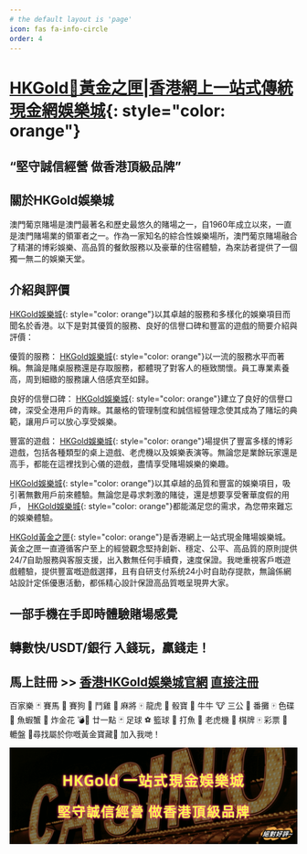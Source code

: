 ```yaml
---
# the default layout is 'page'
icon: fas fa-info-circle
order: 4
---
```


# [HKGold👑黃金之匣|香港網上一站式傳統現金網娛樂城](https://hkgold.com){: style="color: orange"}

## “堅守誠信經營 做香港頂級品牌”

## 關於HKGold娛樂城
澳門葡京賭場是澳門最著名和歷史最悠久的賭場之一，自1960年成立以來，一直是澳門賭場業的領軍者之一。作為一家知名的綜合性娛樂場所，澳門葡京賭場融合了精湛的博彩娛樂、高品質的餐飲服務以及豪華的住宿體驗，為來訪者提供了一個獨一無二的娛樂天堂。

## 介紹與評價
[HKGold娛樂城](https://hkgold.com){: style="color: orange"}以其卓越的服務和多樣化的娛樂項目而聞名於香港。以下是對其優質的服務、良好的信譽口碑和豐富的遊戲的簡要介紹與評價：

優質的服務： [HKGold娛樂城](https://hkgold.com){: style="color: orange"}以一流的服務水平而著稱。無論是賭桌服務還是存取服務，都體現了對客人的極致關懷。員工專業素養高，周到細緻的服務讓人倍感宾至如歸。

良好的信譽口碑： [HKGold娛樂城](https://hkgold.com){: style="color: orange"}建立了良好的信譽口碑，深受全港用戶的青睞。其嚴格的管理制度和誠信經營理念使其成為了賭坛的典範，讓用戶可以放心享受娛樂。

豐富的遊戲： [HKGold娛樂城](https://hkgold.com){: style="color: orange"}場提供了豐富多樣的博彩遊戲，包括各種類型的桌上遊戲、老虎機以及娛樂表演等。無論您是業餘玩家還是高手，都能在這裡找到心儀的遊戲，盡情享受賭場娛樂的樂趣。

[HKGold娛樂城](https://hkgold.com){: style="color: orange"}以其卓越的品質和豐富的娛樂項目，吸引著無數用戶前來體驗。無論您是尋求刺激的賭徒，還是想要享受奢華度假的用戶， [HKGold娛樂城](https://hkgold.com){: style="color: orange"}都能滿足您的需求，為您帶來難忘的娛樂體驗。

[HKGold黃金之匣](https://hkgold.com){: style="color: orange"}是香港網上一站式現金賭場娛樂城。黃金之匣一直遵循客户至上的經營觀念堅持創新、穩定、公平、高品質的原則提供24/7自助服務與客服支援，出入數無任何手續費，速度保證。我哋重視客戶嘅遊戲體驗，提供豐富嘅遊戲選擇，且有自研支付系统24小时自助存提款，無論係網站設計定係優惠活動，都係精心設計保證高品質嘅呈現畀大家。

## 一部手機在手即時體驗賭場感覺
## 轉數快/USDT/銀行 入錢玩，贏錢走！
## 馬上註冊 >> [香港HKGold娛樂城官網](https://hkgold.com) [直接注冊](https://hkgold8.com)

百家樂 🃏 賽馬 🏇 賽狗 🏁 鬥雞 🐔 麻將 🀄️ 龍虎 🐉 骰寶 🎲 牛牛 🐮 三公 👑 番攤 🀄️ 色碟 🎨 魚蝦蟹 🎲 炸金花 💣🌸 廿一點 🃏 足球 ⚽️ 籃球 🏀 打魚 🎣 老虎機 🎰 棋牌 🀄️ 彩票 🎫 轆盤 🔄尋找屬於你嘅黃金寶藏👑 加入我哋！

![hkgold.com](/assets/img/casino-hk.png)
